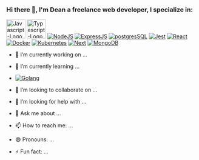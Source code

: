
### Hi there 👋, I'm Dean a freelance web developer, I specialize in: 


<a href="https://developer.mozilla.org/en-US/docs/Web/JavaScript"><img src="https://camo.githubusercontent.com/999ac61673796a0151eef10879275094b94e4cdf8633a61c01819c6504dcb6d9/68747470733a2f2f7261772e6769746875622e636f6d2f766f6f646f6f74696b69676f642f6c6f676f2e6a732f6d61737465722f6a732e706e67" alt="Javascript-Logo" width="50"/></a> <a href="https://www.typescriptlang.org/"><img src="https://raw.githubusercontent.com/remojansen/logo.ts/master/ts.jpg" alt="Typescript-Logo" width="50"/></a> [![NodeJS](https://www.vectorlogo.zone/logos/nodejs/nodejs-ar21.svg)](https://nodejs.org/) [![ExpressJS](https://www.vectorlogo.zone/logos/expressjs/expressjs-ar21.svg)](http://expressjs.com///) [![postgresSQL](https://www.vectorlogo.zone/logos/postgresql/postgresql-horizontal.svg)](https://www.postgresql.org/) [![Jest](https://www.vectorlogo.zone/logos/jestjsio/jestjsio-ar21.svg)](https://facebook.github.io/jest/)  [![React](https://www.vectorlogo.zone/logos/reactjs/reactjs-ar21.svg)](https://facebook.github.io/react/) [![Docker](https://i.imgur.com/VyjCJuz.png)](https://www.docker.com/) [![Kubernetes](https://www.vectorlogo.zone/logos/kubernetes/kubernetes-ar21.svg)](https://www.https://kubernetes.io/) [![Next](https://github.com/jalbertsr/logo-badge-images/blob/master/img/rsz_nextjs.png?raw=true)](https://zeit.co/) [![MongoDB](https://www.vectorlogo.zone/logos/mongodb/mongodb-ar21.svg)](https://www.mongodb.com/)





- 🔭 I’m currently working on ...
- 🌱 I’m currently learning ...
- [![Golang](https://tutorialedge.net/images/golang.png)](https://golang.org/)

- 👯 I’m looking to collaborate on ...
- 🤔 I’m looking for help with ...
- 💬 Ask me about ...
- 📫 How to reach me: ...
- 😄 Pronouns: ...
- ⚡ Fun fact: ...
